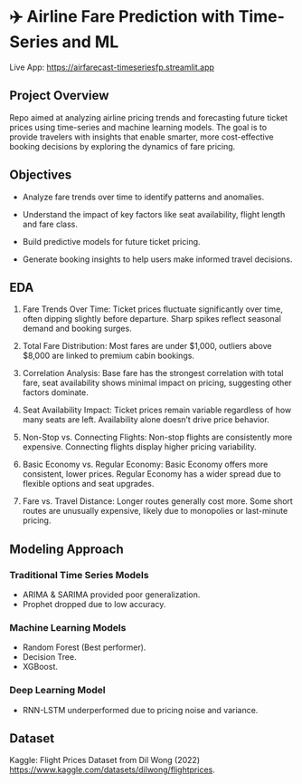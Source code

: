 # ✈️ Airline Fare Prediction with Time-Series and ML

Live App: https://airfarecast-timeseriesfp.streamlit.app

## Project Overview
Repo aimed at analyzing airline pricing trends and forecasting future ticket prices using time-series and machine learning models. The goal is to provide travelers with insights that enable smarter, more cost-effective booking decisions by exploring the dynamics of fare pricing.

## Objectives
- Analyze fare trends over time to identify patterns and anomalies.

- Understand the impact of key factors like seat availability, flight length and fare class.

- Build predictive models for future ticket pricing.

- Generate booking insights to help users make informed travel decisions.

## EDA
1. Fare Trends Over Time: Ticket prices fluctuate significantly over time, often dipping slightly before departure. Sharp spikes reflect seasonal demand and booking surges.

2. Total Fare Distribution: Most fares are under $1,000, outliers above $8,000 are linked to premium cabin bookings.

3. Correlation Analysis: Base fare has the strongest correlation with total fare, seat availability shows minimal impact on pricing, suggesting other factors dominate.

4. Seat Availability Impact: Ticket prices remain variable regardless of how many seats are left. Availability alone doesn’t drive price behavior.

5. Non-Stop vs. Connecting Flights: Non-stop flights are consistently more expensive. Connecting flights display higher pricing variability.

6. Basic Economy vs. Regular Economy: Basic Economy offers more consistent, lower prices. Regular Economy has a wider spread due to flexible options and seat upgrades.

7. Fare vs. Travel Distance: Longer routes generally cost more. Some short routes are unusually expensive, likely due to monopolies or last-minute pricing.

## Modeling Approach
### Traditional Time Series Models
 - ARIMA & SARIMA provided poor generalization.
 - Prophet dropped due to low accuracy.

### Machine Learning Models
- Random Forest (Best performer).
- Decision Tree.
- XGBoost.

### Deep Learning Model
- RNN-LSTM underperformed due to pricing noise and variance.

## Dataset
Kaggle: Flight Prices Dataset from Dil Wong (2022) https://www.kaggle.com/datasets/dilwong/flightprices.

